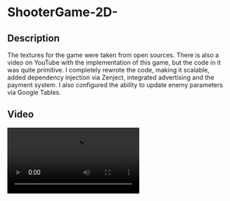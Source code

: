 <h1 align="left">ShooterGame-2D-</h1>
<h2 align="leftr">Description</h2>
<p align="leftr">The textures for the game were taken from open sources. There is also a video on YouTube with the implementation of this game, but the code in it was quite primitive. I completely rewrote the code, making it scalable, added dependency injection via Zenject, integrated advertising and the payment system. I also configured the ability to update enemy parameters via Google Tables.</p>
<h2 align="leftr">Video</h2>
<video src="https://github.com/EvgeniySerookiy/ShooterGame-2D-/issues/1#issue-2578190173"</video>
